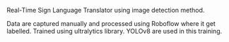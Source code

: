 Real-Time Sign Language Translator using image detection method.

Data are captured manually and processed using Roboflow where it get labelled.
Trained using ultralytics library.
YOLOv8 are used in this training.
